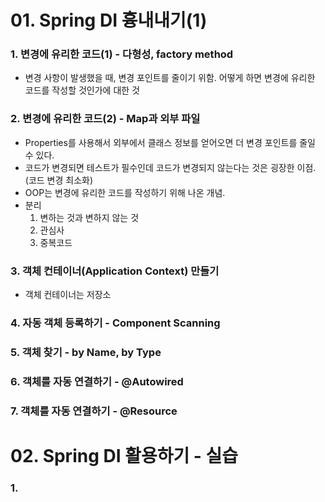 # 01. Spring DI 흉내내기(1)
### 1. 변경에 유리한 코드(1) - 다형성, factory method

- 변경 사항이 발생했을 때, 변경 포인트를 줄이기 위함. 어떻게 하면 변경에 유리한 코드를 작성할 것인가에 대한 것

### 2. 변경에 유리한 코드(2) - Map과 외부 파일

- Properties를 사용해서 외부에서 클래스 정보를 얻어오면 더 변경 포인트를 줄일 수 있다.
- 코드가 변경되면 테스트가 필수인데 코드가 변경되지 않는다는 것은 굉장한 이점. (코드 변경 최소화)
- OOP는 변경에 유리한 코드를 작성하기 위해 나온 개념.
- 분리
    1. 변하는 것과 변하지 않는 것
    2. 관심사
    3. 중복코드

### 3. 객체 컨테이너(Application Context) 만들기

- 객체 컨테이너는 저장소

### 4. 자동 객체 등록하기 - Component Scanning

### 5. 객체 찾기 - by Name, by Type

### 6. 객체를 자동 연결하기 - @Autowired

### 7. 객체를 자동 연결하기 - @Resource

# 02. Spring DI 활용하기 - 실습
### 1. 